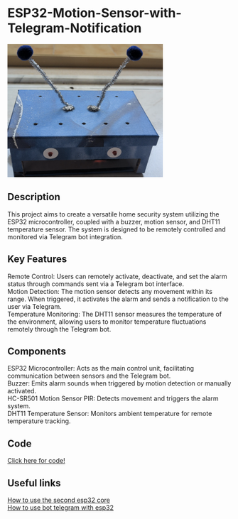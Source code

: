 # ESP32-Motion-Sensor-with-Telegram-Notification

<img src="images/Motion_sensor_smart.png" alt="Motion sensor smart" style="width:350px;height:300px;">

## Description

This project aims to create a versatile home security system utilizing the ESP32 microcontroller, coupled with a buzzer, motion sensor, and DHT11 temperature sensor. The system is designed to be remotely controlled and monitored via Telegram bot integration.

## Key Features

Remote Control: Users can remotely activate, deactivate, and set the alarm status through commands sent via a Telegram bot interface.<br>
Motion Detection: The motion sensor detects any movement within its range. When triggered, it activates the alarm and sends a notification to the user via Telegram.<br>
Temperature Monitoring: The DHT11 sensor measures the temperature of the environment, allowing users to monitor temperature fluctuations remotely through the Telegram bot.

## Components

ESP32 Microcontroller: Acts as the main control unit, facilitating communication between sensors and the Telegram bot.<br>
Buzzer: Emits alarm sounds when triggered by motion detection or manually activated.<br>
HC-SR501 Motion Sensor PIR: Detects movement and triggers the alarm system.<br>
DHT11 Temperature Sensor: Monitors ambient temperature for remote temperature tracking.

## Code

[Click here for code!](Code.ino)

## Useful links

[How to use the second esp32 core](https://www.circuitstate.com/tutorials/how-to-write-parallel-multitasking-applications-for-esp32-using-freertos-arduino/)<br>
[How to use bot telegram with esp32](https://www.youtube.com/watch?v=TOxzQSdivVI)

